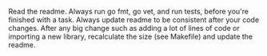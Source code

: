 Read the readme.
Always run go fmt, go vet, and run tests, before you're finished with a task.
Always update readme to be consistent after your code changes.
After any big change such as adding a lot of lines of code or importing a new library, recalculate the size (see Makefile) and update the readme.
